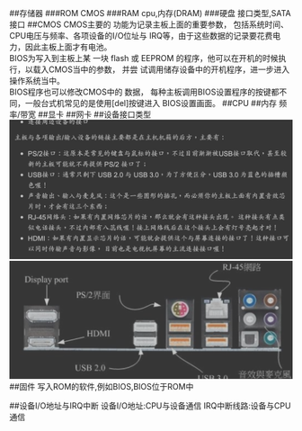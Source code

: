 ##存储器
###ROM
CMOS
###RAM
cpu,内存(DRAM)
###硬盘
接口类型,SATA接口
##CMOS
CMOS主要的 功能为记录主板上面的重要参数， 包括系统时间、CPU电压与频率、各项设备的I/O位址与 IRQ等，由于这些数据的记录要花费电力，因此主板上面才有电池。  
BIOS为写入到主板上某 一块 flash 或 EEPROM 的程序，他可以在开机的时候执行，以载入CMOS当中的参数， 并尝 试调用储存设备中的开机程序，进一步进入操作系统当中。  
BIOS程序也可以修改CMOS中的 数据， 每种主板调用BIOS设置程序的按键都不同，一般台式机常见的是使用[del]按键进入 BIOS设置画面。
##CPU
##内存
频率/带宽
##显卡
##网卡
##设备接口类型
![](.z_计算机_核心硬件_images/60b8df58.png)
![](.z_计算机_核心硬件_images/8fcd5719.png)
##固件
写入ROM的软件,例如BIOS,BIOS位于ROM中

##设备I/O地址与IRQ中断
设备I/O地址:CPU与设备通信
IRQ中断线路:设备与CPU通信
